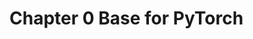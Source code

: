 

<!--
 * @Author       : Jingsheng Lyu
 * @Date         : 2020-07-08 17:52:15
 * @LastEditors  : Jingsheng Lyu
 * @LastEditTime : 2020-07-09 22:40:30
 * @FilePath     : /Deep_Learning/Chapter0/PyTorch/Chapter0/README.md
 * @Github       : https://github.com/jingshenglyu
 * @Web          : https://jingshenglyu.github.io/
 * @E-Mail       : jingshenglyu@gmail.com
--> 
# Chapter 0 Base for PyTorch